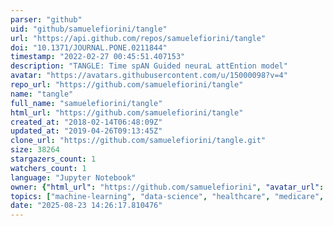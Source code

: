 ```yaml
---
parser: "github"
uid: "github/samuelefiorini/tangle"
url: "https://api.github.com/repos/samuelefiorini/tangle"
doi: "10.1371/JOURNAL.PONE.0211844"
timestamp: "2022-02-27 00:45:51.407153"
description: "TANGLE: Time spAN Guided neuraL attEntion model"
avatar: "https://avatars.githubusercontent.com/u/15000098?v=4"
repo_url: "https://github.com/samuelefiorini/tangle"
name: "tangle"
full_name: "samuelefiorini/tangle"
html_url: "https://github.com/samuelefiorini/tangle"
created_at: "2018-02-14T06:48:09Z"
updated_at: "2019-04-26T09:13:45Z"
clone_url: "https://github.com/samuelefiorini/tangle.git"
size: 38264
stargazers_count: 1
watchers_count: 1
language: "Jupyter Notebook"
owner: {"html_url": "https://github.com/samuelefiorini", "avatar_url": "https://avatars.githubusercontent.com/u/15000098?v=4", "login": "samuelefiorini", "type": "User"}
topics: ["machine-learning", "data-science", "healthcare", "medicare", "pharmaceuticals", "australia"]
date: "2025-08-23 14:26:17.810476"
---
```

